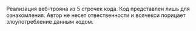 Реализация веб-трояна из 5 строчек кода.
Код представлен лишь для ознакомления. Автор не несет отвественности и всячекси порицает злоупотребление данным кодом.
